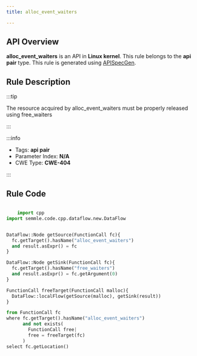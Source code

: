 ```yaml
---
title: alloc_event_waiters

---
```



## API Overview
**alloc_event_waiters** is an API in **Linux kernel**. This rule belongs to the **api pair** type. This rule is generated using [APISpecGen](../../tools/APISpecGen).
## Rule Description

:::tip

The resource acquired by alloc_event_waiters must be properly released using free_waiters

:::

:::info

- Tags: **api pair**
- Parameter Index: **N/A**
- CWE Type: **CWE-404**

:::

## Rule Code
```python

    import cpp
import semmle.code.cpp.dataflow.new.DataFlow


DataFlow::Node getSource(FunctionCall fc){
  fc.getTarget().hasName("alloc_event_waiters")
  and result.asExpr() = fc
}

DataFlow::Node getSink(FunctionCall fc){
  fc.getTarget().hasName("free_waiters")
  and result.asExpr() = fc.getArgument(0)
}

FunctionCall freeTarget(FunctionCall malloc){
  DataFlow::localFlow(getSource(malloc), getSink(result))
}

from FunctionCall fc
where fc.getTarget().hasName("alloc_event_waiters")
      and not exists(
        FunctionCall free| 
        free = freeTarget(fc)
      )
select fc.getLocation()

    
```